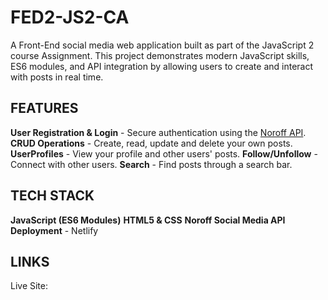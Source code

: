 # FED2-JS2-CA

A Front-End social media web application built as part of the JavaScript 2 course Assignment. This project demonstrates modern JavaScript skills, ES6 modules, and API integration by allowing users to create and interact with posts in real time.

## FEATURES

**User Registration & Login** - Secure authentication using the [Noroff API](https:docs.noroff.dev/docs/v2).
**CRUD Operations** - Create, read, update and delete your own posts.
**UserProfiles** - View your profile and other users' posts.
**Follow/Unfollow** - Connect with other users.
**Search** - Find posts through a search bar.

## TECH STACK

**JavaScript (ES6 Modules)**
**HTML5 & CSS**
**Noroff Social Media API**
**Deployment** - Netlify

## LINKS

Live Site: 

